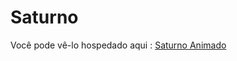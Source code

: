 # Saturno



Você pode vê-lo hospedado aqui : <a href="https://josyaneluiza.github.io/Saturno/Saturno.html">Saturno Animado</a>


